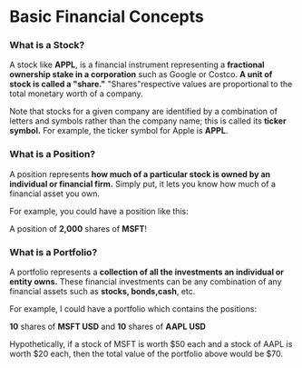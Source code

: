 # Basic Financial Concepts

### What is a Stock?

A stock like **APPL**, is a financial instrument representing a **fractional ownership stake in a corporation** such as Google or Costco. **A unit of stock is called a "share."** "Shares"respective values are proportional to the total monetary worth of a company. 

Note that stocks for a given company are identified by a combination of letters and symbols rather than the company name; this is called its **ticker symbol.** For example, the ticker symbol for Apple is **APPL**.

### What is a Position?
A position represents **how much of a particular stock is owned by an individual or financial firm.** Simply put, it lets you know how much of a financial asset you own.

For example, you could have a position like this:

A position of **2,000** shares of **MSFT**!

### What is a Portfolio?

A portfolio represents a **collection of all the investments an individual or entity owns.** These financial investments can be any combination of any financial assets such as  **stocks, bonds,cash**, etc.

For example, I could have a portfolio which contains the positions:

**10** shares of **MSFT USD**  and **10** shares of **AAPL USD**

Hypothetically, if a stock of MSFT is worth $50 each and a stock of AAPL is worth $20 each, then the total value of the portfolio above would be $70.